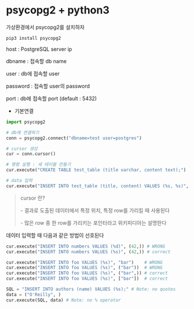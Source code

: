 # psycopg2 + python3

가상환경에서 psycopg2를 설치하자

~~~shell
pip3 install psycopg2
~~~

host : PostgreSQL server ip

dbname : 접속할 db name

user : db에 접속할 user

password : 접속할 user의 password

port : db에 접속할 port (default : 5432)

* 기본연결

~~~python
import psycopg2

# db에 연결하기
conn = psycopg2.connect("dbname=test user=postgres")

# cursor 생성
cur = conn.cursor()

# 명령 실행 : 새 테이블 만들기
cur.execute("CREATE TABLE test_table (title varchar, content text);") 

# data 입력
cur.execute("INSERT INTO test_table (title, content) VALUES (%s, %s)", ('hello' ,'qwerttyfdas'))
~~~

> cursor 란?
>
> \- 결과로 도출된 데이터에서 특정 위치, 특정 row를 가리킬 때 사용된다
>
> \- 많은 row 중 한 row를 가리키는 포인터라고 위키피디아는 설명한다

데이터 입력할 때 다음과 같은 방법이 선호된다

~~~python
cur.execute("INSERT INTO numbers VALUES (%d)", (42,)) # WRONG
cur.execute("INSERT INTO numbers VALUES (%s)", (42,)) # correct

cur.execute("INSERT INTO foo VALUES (%s)", "bar")    # WRONG
cur.execute("INSERT INTO foo VALUES (%s)", ("bar"))  # WRONG
cur.execute("INSERT INTO foo VALUES (%s)", ("bar",)) # correct
cur.execute("INSERT INTO foo VALUES (%s)", ["bar"])  # correct
~~~

~~~python
SQL = "INSERT INTO authors (name) VALUES (%s);" # Note: no quotes
data = ("O'Reilly", )
cur.execute(SQL, data) # Note: no % operator
~~~

